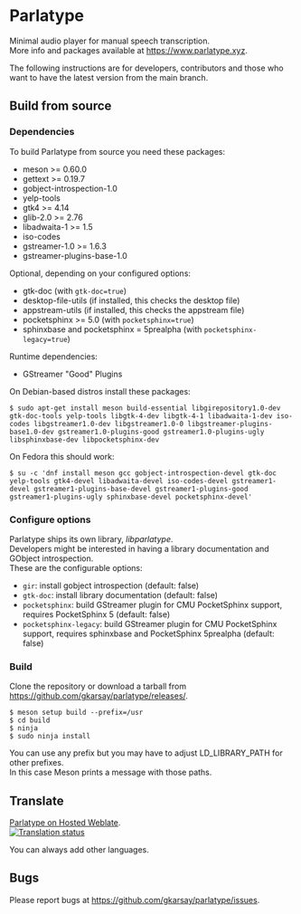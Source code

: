 # Parlatype

Minimal audio player for manual speech transcription. \
More info and packages available at https://www.parlatype.xyz.

The following instructions are for developers, contributors and those who want to have the latest version from the main branch.

## Build from source

### Dependencies

To build Parlatype from source you need these packages:
* meson >= 0.60.0
* gettext >= 0.19.7
* gobject-introspection-1.0
* yelp-tools
* gtk4 >= 4.14
* glib-2.0 >= 2.76
* libadwaita-1 >= 1.5
* iso-codes
* gstreamer-1.0 >= 1.6.3
* gstreamer-plugins-base-1.0

Optional, depending on your configured options:
* gtk-doc (with `gtk-doc=true`)
* desktop-file-utils (if installed, this checks the desktop file)
* appstream-utils (if installed, this checks the appstream file)
* pocketsphinx >= 5.0 (with `pocketsphinx=true`)
* sphinxbase and pocketsphinx = 5prealpha (with `pocketsphinx-legacy=true`)

Runtime dependencies:
* GStreamer "Good" Plugins

On Debian-based distros install these packages:

```
$ sudo apt-get install meson build-essential libgirepository1.0-dev gtk-doc-tools yelp-tools libgtk-4-dev libgtk-4-1 libadwaita-1-dev iso-codes libgstreamer1.0-dev libgstreamer1.0-0 libgstreamer-plugins-base1.0-dev gstreamer1.0-plugins-good gstreamer1.0-plugins-ugly libsphinxbase-dev libpocketsphinx-dev
```
On Fedora this should work:

```
$ su -c 'dnf install meson gcc gobject-introspection-devel gtk-doc yelp-tools gtk4-devel libadwaita-devel iso-codes-devel gstreamer1-devel gstreamer1-plugins-base-devel gstreamer1-plugins-good gstreamer1-plugins-ugly sphinxbase-devel pocketsphinx-devel'
```

### Configure options

Parlatype ships its own library, _libparlatype_. \
Developers might be interested in having a library documentation and GObject introspection. \
These are the configurable options:

* `gir`: install gobject introspection (default: false)
* `gtk-doc`: install library documentation (default: false)
* `pocketsphinx`: build GStreamer plugin for CMU PocketSphinx support, requires PocketSphinx 5 (default: false)
* `pocketsphinx-legacy`: build GStreamer plugin for CMU PocketSphinx support, requires sphinxbase and PocketSphinx 5prealpha (default: false)

### Build
Clone the repository or download a tarball from https://github.com/gkarsay/parlatype/releases/.

```
$ meson setup build --prefix=/usr
$ cd build
$ ninja
$ sudo ninja install
```
You can use any prefix but you may have to adjust LD_LIBRARY_PATH for other prefixes. \
In this case Meson prints a message with those paths.

## Translate
[Parlatype on Hosted Weblate](https://hosted.weblate.org/engage/parlatype/). \
[![Translation status](https://hosted.weblate.org/widgets/parlatype/-/multi-auto.svg)](https://hosted.weblate.org/engage/parlatype/?utm_source=widget)

You can always add other languages.

## Bugs
Please report bugs at https://github.com/gkarsay/parlatype/issues.

